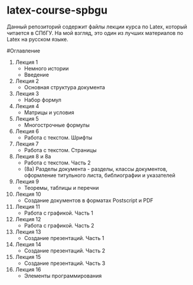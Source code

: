 # latex-course-spbgu
Данный репозиторий содержит файлы лекции курса по Latex, который читается в СПбГУ. На мой взгляд, это один из лучших материалов по Latex на русском языке. 

#Оглавление 
1. Лекция 1
    * Немного истории
    * Введение
2. Лекция 2
    * Основная структура документа
3. Лекция 3
    * Набор формул
4. Лекция 4
    * Матрицы и условия
5. Лекция 5
    * Многострочные формулы
6. Лекция 6
    * Работа с текстом. Шрифты
7. Лекция 7
    * Работа с текстом. Страницы
8. Лекция 8 и 8а
    * Работа с текстом. Часть 2
    * (8а) Разделы документа - разделы, классы документов, оформление титульного листа, библиографии и указателей
9. Лекция 9
    * Теоремы, таблицы и перечни
10. Лекция 10
    * Создание документов в форматах Postscript и PDF
11. Лекция 11
    * Работа с графикой. Часть 1
12. Лекция 12
    * Работа с графикой. Часть 2
13. Лекция 13
    * Создание презентаций. Часть 1
14. Лекция 14
    * Создание презентаций. Часть 2
15. Лекция 15
    * Создание презентаций. Часть 3
16. Лекция 16
    * Элементы программирования